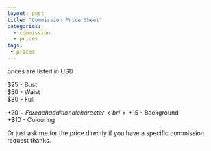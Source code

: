 ```yaml
---
layout: post
title: "Commission Price Sheet"
categories:
  - commission
  - prices
tags:
 - prices
---
```


prices are listed in USD <br />

$25 - Bust <br />
$50 - Waist <br />
$80 - Full <br />

+$20 - For each additional character <br />
+$15 - Background <br />
+$10 - Colouring <br />

Or just ask me for the price directly if you have a specific commission request thanks.<br />
